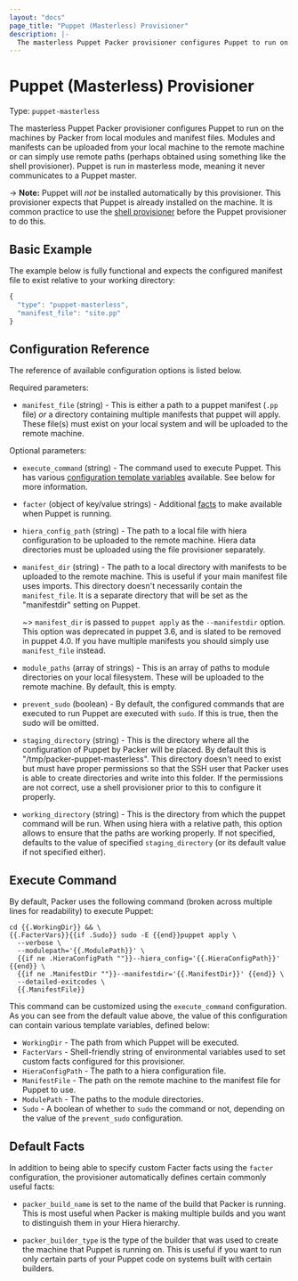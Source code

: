 ```yaml
---
layout: "docs"
page_title: "Puppet (Masterless) Provisioner"
description: |-
  The masterless Puppet Packer provisioner configures Puppet to run on the machines by Packer from local modules and manifest files. Modules and manifests can be uploaded from your local machine to the remote machine or can simply use remote paths (perhaps obtained using something like the shell provisioner). Puppet is run in masterless mode, meaning it never communicates to a Puppet master.
---
```


# Puppet (Masterless) Provisioner

Type: `puppet-masterless`

The masterless Puppet Packer provisioner configures Puppet to run on the machines
by Packer from local modules and manifest files. Modules and manifests
can be uploaded from your local machine to the remote machine or can simply
use remote paths (perhaps obtained using something like the shell provisioner).
Puppet is run in masterless mode, meaning it never communicates to a Puppet
master.

-> **Note:** Puppet will _not_ be installed automatically
by this provisioner. This provisioner expects that Puppet is already
installed on the machine. It is common practice to use the
[shell provisioner](/docs/provisioners/shell.html) before the
Puppet provisioner to do this.

## Basic Example

The example below is fully functional and expects the configured manifest
file to exist relative to your working directory:

```javascript
{
  "type": "puppet-masterless",
  "manifest_file": "site.pp"
}
```

## Configuration Reference

The reference of available configuration options is listed below.

Required parameters:

* `manifest_file` (string) - This is either a path to a puppet manifest (`.pp`
  file) _or_ a directory containing multiple manifests that puppet will apply.
  These file(s) must exist on your local system and will be uploaded to the
  remote machine.

Optional parameters:

* `execute_command` (string) - The command used to execute Puppet. This has
  various [configuration template variables](/docs/templates/configuration-templates.html)
  available. See below for more information.

* `facter` (object of key/value strings) - Additional
  [facts](http://puppetlabs.com/puppet/related-projects/facter) to make
  available when Puppet is running.

* `hiera_config_path` (string) - The path to a local file with hiera
  configuration to be uploaded to the remote machine. Hiera data directories
  must be uploaded using the file provisioner separately.

* `manifest_dir` (string) - The path to a local directory with manifests
  to be uploaded to the remote machine. This is useful if your main
  manifest file uses imports. This directory doesn't necessarily contain
  the `manifest_file`. It is a separate directory that will be set as
  the "manifestdir" setting on Puppet.

  ~> `manifest_dir` is passed to `puppet apply` as the `--manifestdir` option.
     This option was deprecated in puppet 3.6, and is slated to be removed in
     puppet 4.0. If you have multiple manifests you should simply use
     `manifest_file` instead.

* `module_paths` (array of strings) - This is an array of paths to module
  directories on your local filesystem. These will be uploaded to the remote
  machine. By default, this is empty.

* `prevent_sudo` (boolean) - By default, the configured commands that are
  executed to run Puppet are executed with `sudo`. If this is true,
  then the sudo will be omitted.

* `staging_directory` (string) - This is the directory where all the configuration
  of Puppet by Packer will be placed. By default this is "/tmp/packer-puppet-masterless".
  This directory doesn't need to exist but must have proper permissions so that
  the SSH user that Packer uses is able to create directories and write into
  this folder. If the permissions are not correct, use a shell provisioner
  prior to this to configure it properly.

* `working_directory` (string) - This is the directory from which the puppet command
  will be run. When using hiera with a relative path, this option allows to ensure
  that the paths are working properly. If not specified, defaults to the value of
  specified `staging_directory` (or its default value if not specified either).

## Execute Command

By default, Packer uses the following command (broken across multiple lines
for readability) to execute Puppet:

```liquid
cd {{.WorkingDir}} && \
{{.FacterVars}}{{if .Sudo}} sudo -E {{end}}puppet apply \
  --verbose \
  --modulepath='{{.ModulePath}}' \
  {{if ne .HieraConfigPath ""}}--hiera_config='{{.HieraConfigPath}}' {{end}} \
  {{if ne .ManifestDir ""}}--manifestdir='{{.ManifestDir}}' {{end}} \
  --detailed-exitcodes \
  {{.ManifestFile}}
```

This command can be customized using the `execute_command` configuration.
As you can see from the default value above, the value of this configuration
can contain various template variables, defined below:

* `WorkingDir` - The path from which Puppet will be executed.
* `FacterVars` - Shell-friendly string of environmental variables used
  to set custom facts configured for this provisioner.
* `HieraConfigPath` - The path to a hiera configuration file.
* `ManifestFile` - The path on the remote machine to the manifest file
  for Puppet to use.
* `ModulePath` - The paths to the module directories.
* `Sudo` - A boolean of whether to `sudo` the command or not, depending on
  the value of the `prevent_sudo` configuration.

## Default Facts

In addition to being able to specify custom Facter facts using the `facter`
configuration, the provisioner automatically defines certain commonly useful
facts:

* `packer_build_name` is set to the name of the build that Packer is running.
  This is most useful when Packer is making multiple builds and you want to
  distinguish them in your Hiera hierarchy.

* `packer_builder_type` is the type of the builder that was used to create the
  machine that Puppet is running on. This is useful if you want to run only
  certain parts of your Puppet code on systems built with certain builders.
